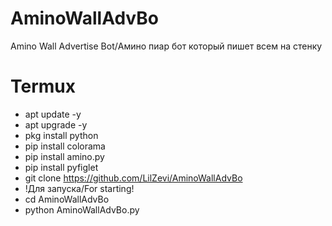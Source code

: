 # AminoWallAdvBo
Amino Wall Advertise Bot/Амино пиар бот который пишет всем на стенку

# Termux
- apt update -y
- apt upgrade -y
- pkg install python
- pip install colorama
- pip install amino.py
- pip install pyfiglet
- git clone https://github.com/LilZevi/AminoWallAdvBo
- !Для запуска/For starting!
- cd AminoWallAdvBo
- python AminoWallAdvBo.py
